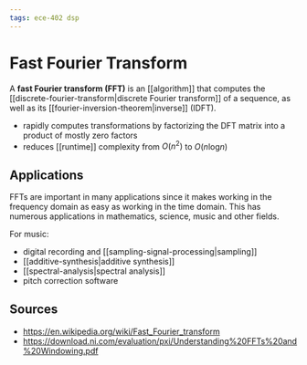 ```yaml
---
tags: ece-402 dsp
---
```


# Fast Fourier Transform

A **fast Fourier transform (FFT)** is an [[algorithm]] that computes the [[discrete-fourier-transform|discrete Fourier transform]] of a sequence, as well as its [[fourier-inversion-theorem|inverse]] (IDFT).

- rapidly computes transformations by factorizing the DFT matrix into a product of mostly zero factors
- reduces [[runtime]] complexity from $O(n^2)$ to $O(n\text{log}n)$

## Applications

FFTs are important in many applications since it makes working in the frequency domain as easy as working in the time domain. This has numerous applications in mathematics, science, music and other fields.

For music:

- digital recording and [[sampling-signal-processing|sampling]]
- [[additive-synthesis|additive synthesis]]
- [[spectral-analysis|spectral analysis]]
- pitch correction software

## Sources

- <https://en.wikipedia.org/wiki/Fast_Fourier_transform>
- <https://download.ni.com/evaluation/pxi/Understanding%20FFTs%20and%20Windowing.pdf>
